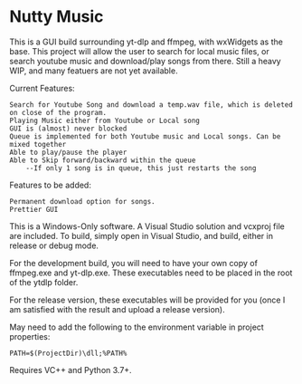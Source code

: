 # Nutty Music

This is a GUI build surrounding yt-dlp and ffmpeg, with wxWidgets as the base.
This project will allow the user to search for local music files, or search
youtube music and download/play songs from there. Still a heavy WIP, 
and many featuers are not yet available. 

Current Features:
  
    Search for Youtube Song and download a temp.wav file, which is deleted on close of the program.
    Playing Music either from Youtube or Local song
    GUI is (almost) never blocked
    Queue is implemented for both Youtube music and Local songs. Can be mixed together
    Able to play/pause the player
    Able to Skip forward/backward within the queue
        --If only 1 song is in queue, this just restarts the song

Features to be added:

    Permanent download option for songs.
    Prettier GUI

This is a Windows-Only software. A Visual Studio solution and vcxproj file are included.
To build, simply open in Visual Studio, and build, either in release or debug mode.

For the development build, you will need to have your own copy of ffmpeg.exe and yt-dlp.exe.
These executables need to be placed in the root of the ytdlp folder.

For the release version, these executables will be provided for you (once I am satisfied with the result and upload a release version).

May need to add the following to the environment variable in project properties:

    PATH=$(ProjectDir)\dll;%PATH%

Requires VC++ and Python 3.7+.
